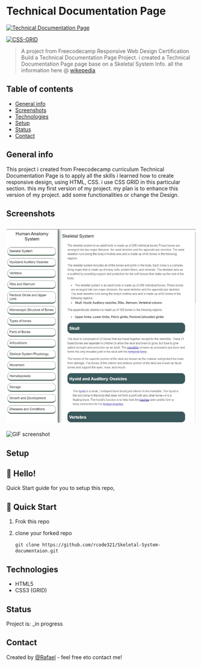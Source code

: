 # Technical Documentation Page

[![Technical Documentation Page](https://img.shields.io/badge/freecodecamp-Technical%20Documentation%20Page-brightgreen)](https://codepen.io/rafael-mendoza/pen/yWqoQp)

[![CSS-GRID](https://img.shields.io/badge/CSS-GRID-blue)](https://css-tricks.com/snippets/css/complete-guide-grid/)

> A project from Freecodecamp Responsive Web Design Certification Build a Technical Documentation Page Project. i created a Technical Documentation Page page base on a Skeletal System Info. all the information here @ [wikepedia](https://en.wikipedia.org/wiki/Human_skeleton)

## Table of contents

- [General info](#general-info)
- [Screenshots](#screenshots)
- [Technologies](#technologies)
- [Setup](#setup)
- [Status](#status)
- [Contact](#contact)

## General info

This project i created from Freecodecamp curriculum Technical Documentation Page is to apply all the skills i learned how to create responsive design, using HTML, CSS. i use CSS GRID in this particular section. this my first version of my project. my plan is to enhance this version of my project. add some functionalities or change the Design.

## Screenshots

## ![Example screenshot](/img/screenshot.jpg)

![GIF screenshot](/img/Technical-Docs.gif)

## Setup

## 👋 Hello!

Quick Start guide for you to setup this repo,

## 🚀 Quick Start

1. Frok this repo
2. clone your forked repo

   ```
   git clone https://github.com/rcode321/Skeletal-System-documentaion.git
   ```

## Technologies

- HTML5
- CSS3 (GRID)

## Status

Project is: \_in progress

## Contact

Created by [@Rafael](https://rcode321.github.io/rafaelmendozasite/) - feel free eto contact me!
